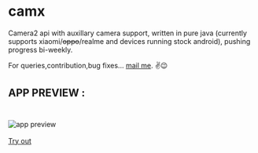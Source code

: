# camx
Camera2 api with auxillary camera support, written in pure java (currently supports xiaomi/~~oppo~~/realme and devices running stock android), pushing progress bi-weekly. <br/>

For queries,contribution,bug fixes... [mail me](mailto:rishabhrajgupta2000@gmail.com).
✌😉

## APP PREVIEW : <br /><br />
![app preview](https://github.com/uncannyRishabh/camx/blob/master/demo_ss.jpg) <br /><br />
[Try out](https://github.com/uncannyRishabh/camx/blob/master/camx-debug.apk?raw=true)
